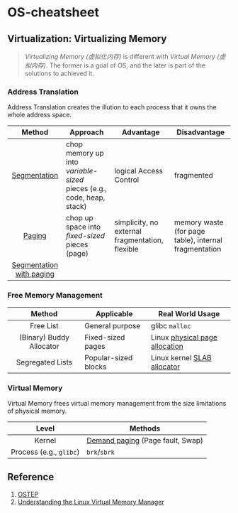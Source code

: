 # OS-cheatsheet

## Virtualization: Virtualizing Memory

> *Virtualizing Memory (虚拟化内存)* is different with *Virtual Memory (虚拟内存)*.
> The former is a goal of OS, and the later is part of the solutions to achieved it.

### Address Translation

Address Translation creates the illution to each process that it owns the whole address space.

|Method|Approach|Advantage|Disadvantage|
|:-:|--|--|--|
|[Segmentation](https://en.wikipedia.org/wiki/Memory_segmentation)|chop memory up into *variable-sized* pieces (e.g., code, heap, stack)|logical Access Control|fragmented|
|[Paging](https://en.wikipedia.org/wiki/Memory_paging)|chop up space into *fixed-sized* pieces (page)|simplicity, no external fragmentation, flexible|memory waste (for page table), internal fragmentation|
|[Segmentation with paging](https://en.wikipedia.org/wiki/Memory_segmentation#:~:text=Segmentation%20with%20paging%5Bedit%5D)|

### Free Memory Management

|Method|Applicable|Real World Usage|
|:-:|--|--|
|Free List|General purpose|glibc `malloc`|
|(Binary) Buddy Allocator|Fixed-sized pages|Linux [physical page allocation](https://www.kernel.org/doc/gorman/html/understand/understand009.html)|
|Segregated Lists|Popular-sized blocks|Linux kernel [SLAB allocator](https://www.kernel.org/doc/gorman/html/understand/understand011.html)|

### Virtual Memory

Virtual Memory frees virtual memory management from the size limitations of physical memory.

|Level|Methods|
|:-:|--|
|Kernel|[Demand paging](https://en.wikipedia.org/wiki/Demand_paging) (Page fault, Swap)|
|Process (e.g., `glibc`)|`brk`/`sbrk`|

## Reference

1. [OSTEP](https://pages.cs.wisc.edu/~remzi/OSTEP/)
1. [Understanding the Linux Virtual Memory Manager](https://www.kernel.org/doc/gorman)